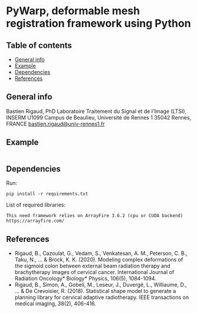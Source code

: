 # PyWarp, deformable mesh registration framework using Python

## Table of contents
* [General info](#general-info)
* [Example](#example)
* [Dependencies](#dependencies)
* [References](#references)

## General info
Bastien Rigaud, PhD
Laboratoire Traitement du Signal et de l'Image (LTSI), INSERM U1099
Campus de Beaulieu, Université de Rennes 1
35042 Rennes, FRANCE
bastien.rigaud@univ-rennes1.fr

## Example 

```
```

## Dependencies

Run:
```
pip install -r requirements.txt
```

List of required libraries:
```
This need framework relies on ArrayFire 3.6.2 (cpu or CUDA backend) https://arrayfire.com/
```


## References
- Rigaud, B., Cazoulat, G., Vedam, S., Venkatesan, A. M., Peterson, C. B., Taku, N., ... & Brock, K. K. (2020). Modeling complex deformations of the sigmoid colon between external beam radiation therapy and brachytherapy images of cervical cancer. International Journal of Radiation Oncology* Biology* Physics, 106(5), 1084-1094.
- Rigaud, B., Simon, A., Gobeli, M., Leseur, J., Duvergé, L., Williaume, D., ... & De Crevoisier, R. (2018). Statistical shape model to generate a planning library for cervical adaptive radiotherapy. IEEE transactions on medical imaging, 38(2), 406-416.